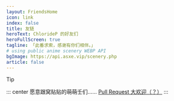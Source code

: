 ```yaml
---
layout: FriendsHome
icon: link
index: false
title: 友链
heroText: ChlorideP 的好友们
heroFullScreen: true
tagline: 「此番求索，感谢有你们相伴。」
# using public anime scenery WEBP API
bgImage: https://api.asxe.vip/scenery.php
article: false
---
```


> [!tip]
> ::: center
> 愿意跟窝贴贴的萌萌壬们……
> [Pull Request 大欢迎（？）](https://github.com/ChlorideP/ChlorideP.github.io/edit/main/src/friends.ts)
> :::
